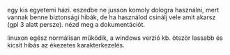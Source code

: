 egy kis egyetemi házi. eszedbe ne jusson komoly dologra használni, mert vannak benne biztonsági hibák, de ha használod csinálj vele amit akarsz (gpl 3 alatt persze). nézd meg a dokumentációt.

linuxon egész normálisan működik, a windows verzió kb. ötször lassabb és kicsit hibás az ékezetes karakterkezelés.
